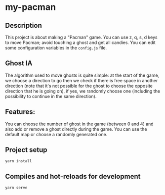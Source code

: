# my-pacman

## Description

This project is about making a "Pacman" game. You can use z, q, s, d keys to move Pacman; avoid touching a ghost and get all candies.
You can edit some configuration variables in the ```config.js``` file.

## Ghost IA

The algorithm used to move ghosts is quite simple: at the start of the game, we choose a direction to go then we check if there is free space in another direction (note that it's not possible for the ghost to choose the opposite direction that he is going on), if yes, we randomly choose one (including the possibility to continue in the same direction).

## Features:

You can choose the number of ghost in the game (between 0 and 4) and also add or remove a ghost directly during the game.
You can use the default map or choose a randomly generated one.

## Project setup
```
yarn install
```

## Compiles and hot-reloads for development
```
yarn serve
```
